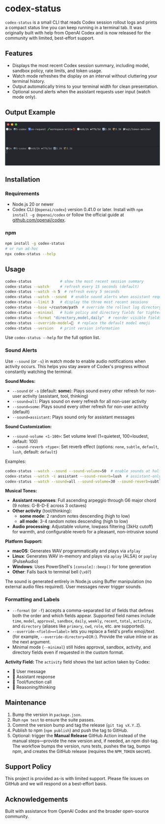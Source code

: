 # codex-status

`codex-status` is a small CLI that reads Codex session rollout logs and prints a compact status line you can keep running in a terminal tab. It was originally built with help from OpenAI Codex and is now released for the community with limited, best-effort support.

## Features
- Displays the most recent Codex session summary, including model, sandbox policy, rate limits, and token usage.
- Watch mode refreshes the display on an interval without cluttering your terminal history.
- Output automatically trims to your terminal width for clean presentation.
- Optional sound alerts when the assistant requests user input (watch mode only).

## Output Example

![codex-status output example](output-example.png)

## Installation

### Requirements
- Node.js 20 or newer
- Codex CLI (`@openai/codex`) version 0.41.0 or later. Install with `npm install -g @openai/codex` or follow the official guide at [github.com/openai/codex](https://github.com/openai/codex).

### npm
```bash
npm install -g codex-status
# or run ad-hoc
npx codex-status --help
```

## Usage
```bash
codex-status             # show the most recent session summary
codex-status --watch     # refresh every 15 seconds (default)
codex-status --watch -n 5  # refresh every 5 seconds
codex-status --watch --sound  # enable sound alerts when assistant requests input
codex-status --limit 3   # display the three most recent sessions
codex-status --base ~/custom/path  # override the rollout log directory
codex-status --minimal   # hide policy and directory fields for tighter output
codex-status --format "directory,model,daily"  # reorder visible fields
codex-status --override-model=🤩  # replace the default model emoji
codex-status --version   # print version information
```
Use `codex-status --help` for the full option list.

### Sound Alerts
Use `--sound` (or `-s`) in watch mode to enable audio notifications when activity occurs. This helps you stay aware of Codex's progress without constantly watching the terminal.

**Sound Modes:**
- `--sound` or `-s` (default: **some**): Plays sound every other refresh for non-user activity (assistant, tool, thinking)
- `--sound=all`: Plays sound on every refresh for all non-user activity
- `--sound=some`: Plays sound every other refresh for non-user activity (default)
- `--sound=assistant`: Plays sound only for assistant messages

**Sound Customization:**
- `--sound-volume <1-100>`: Set volume level (1=quietest, 100=loudest, default: 100)
- `--sound-reverb <type>`: Set reverb effect (options: `none`, `subtle`, `default`, `lush`, default: `default`)

Examples:
```bash
codex-status --watch --sound --sound-volume=50  # enable sounds at half volume
codex-status --watch -s assistant --sound-reverb=lush  # assistant-only with lush reverb
codex-status --watch --sound=all --sound-volume=30 --sound-reverb=subtle  # quiet, minimal reverb
```

**Musical Tones:**
- **Assistant responses**: Full ascending arpeggio through G6 major chord (9 notes: G-B-D-E across 3 octaves)
- **Other activity** (tool/thinking):
  - **some mode**: 2 random notes descending (high to low)
  - **all mode**: 3-4 random notes descending (high to low)
- **Audio processing**: Adjustable volume, lowpass filtering (3kHz cutoff) for warmth, and configurable reverb for a pleasant, non-intrusive sound

**Platform Support:**
- **macOS**: Generates WAV programmatically and plays via `afplay`
- **Linux**: Generates WAV in-memory and plays via `aplay` (ALSA) or `paplay` (PulseAudio)
- **Windows**: Uses PowerShell's `[console]::beep()` for tone generation
- **Other**: Falls back to terminal bell (`\x07`)

The sound is generated entirely in Node.js using Buffer manipulation (no external audio files required). User messages never trigger sounds.

### Formatting and Labels
- `--format` (or `-f`) accepts a comma-separated list of fields that defines both the order and which fields appear. Supported field names include `time`, `model`, `approval`, `sandbox`, `daily`, `weekly`, `recent`, `total`, `activity`, and `directory` (aliases like `primary`, `cwd`, `role`, etc. are supported).
- `--override-<field>=<label>` lets you replace a field's prefix emoji/text (for example, `--override-directory=DIR:`). Provide the value inline or as the next argument.
- Minimal mode (`--minimal`) still hides approval, sandbox, activity, and directory fields even if requested in the custom format.

**Activity Field:**
The `activity` field shows the last action taken by Codex:
- 👤 User message
- 💬 Assistant response
- 🔧 Tool/function call
- 🤔 Reasoning/thinking

## Maintenance
1. Bump the version in `package.json`.
2. Run `npm test` to ensure the suite passes.
3. Commit the version bump and tag the release (`git tag vX.Y.Z`).
4. Publish to npm (`npm publish`) and push the tag to GitHub.
5. Optional: trigger the **Manual Release** GitHub Action instead of the manual steps—provide the new version and, if needed, an npm dist-tag. The workflow bumps the version, runs tests, pushes the tag, bumps npm, and creates the GitHub release (requires the `NPM_TOKEN` secret).

## Support Policy
This project is provided as-is with limited support. Please file issues on GitHub and we will respond on a best-effort basis.

## Acknowledgements
Built with assistance from OpenAI Codex and the broader open-source community.

